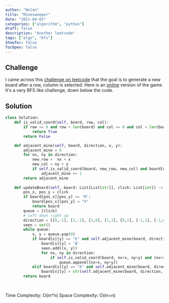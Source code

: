 ```yaml
---
author: "Nolan"
title: "Minesweeper"
date: "2021-04-03"
categories: ["algorithm", "python"]
draft: false
description: "Another leetcode"
tags: ["algo", "bfs"]
ShowToc: false
TocOpen: false
---
```


## Challenge

I came across this [challenge on leetcode](https://leetcode.com/problems/minesweeper/) that the goal is to generate a new board after a row, column is selected.
Here is an [online](https://minesweeperonline.com/) version of the game.
It's a very BFS like challenge, down below the code.


## Solution

```python
class Solution:
    def is_valid_coord(self, board, row, col):
        if row >= 0 and row < len(board) and col >= 0 and col < len(board[0]):
            return True
        return False

    def adjacent_mine(self, board, direction, x, y):
        adjacent_mine = 0
        for nx, ny in direction:
            new_row =  nx + x
            new_col = ny + y
            if self.is_valid_coord(board, new_row, new_col) and board[new_row][new_col] == 'M':
                adjacent_mine += 1
        return adjacent_mine
    
    def updateBoard(self, board: List[List[str]], click: List[int]) -> List[List[str]]:
        pos_x, pos_y = click
        if board[pos_x][pos_y] == 'M':
            board[pos_x][pos_y] = "X"
            return board
        queue = [click]
        # left down right up
        direction = [[0,-1], [1,-1], [1,0], [1,1], [0,1], [-1,1], [-1,0], [-1,-1]]
        seen = set()
        while queue:
            x, y = queue.pop(0)
            if board[x][y] == "E" and self.adjacent_mine(board, direction, x, y) == 0:
                board[x][y] = 'B'
                seen.add((x, y))
                for nx, ny in direction:
                    if self.is_valid_coord(board, nx+x, ny+y) and (nx+x, ny+y) not in seen:
                        queue.append([nx+x, ny+y])
            elif board[x][y] == "E" and self.adjacent_mine(board, direction, x, y) >= 0:
                board[x][y] = str(self.adjacent_mine(board, direction, x, y))
        return board
            
        
```

Time Complexity: O(m*n)
Space Complexity: O(m+n)
